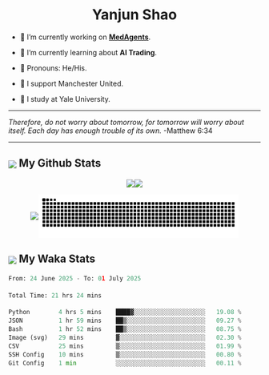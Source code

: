 

<h1 align="center">Yanjun Shao</h1>

- 🐒 I’m currently working on **[MedAgents](https://github.com/gersteinlab/MedAgents)**.

- 🦧 I’m currently learning about **AI Trading**.

- 🦍 Pronouns: He/His.

- 👹 I support Manchester United.

- 🐶 I study at Yale University.

---

<i> Therefore, do not worry about tomorrow, for tomorrow will worry about itself. Each day has enough trouble of its own. </i> -Matthew 6:34

---

<h2><img src="https://emojis.slackmojis.com/emojis/images/1579216111/7550/pikachu_wave.gif?1579216111" align="center" width="28" /> My Github Stats</h2>

<p align="center"><img align="center" src = "https://github-readme-stats.vercel.app/api?username=super-dainiu&show_icons=true&count_private=true&theme=tokyonight&hide=issues&line_height=30" width="400px"><img align="center" src = "https://github-readme-streak-stats.herokuapp.com/?user=super-dainiu&theme=tokyonight" width="400px"></p>

<p align="center"><img align="center" width="400px" src="https://github-readme-stats.vercel.app/api/top-langs/?username=super-dainiu&layout=compact&theme=tokyonight&hide=html,tex,jupyter%20notebook"><img align="center" width="400px" src="https://github.com/super-dainiu/super-dainiu/blob/output/github-contribution-grid-snake.svg"></p>

<h2><img src="https://emojis.slackmojis.com/emojis/images/1579216111/7550/pikachu_wave.gif?1579216111" align="center" width="28" /> My Waka Stats</h2>

<!--START_SECTION:waka-->

```python
From: 24 June 2025 - To: 01 July 2025

Total Time: 21 hrs 24 mins

Python        4 hrs 5 mins    ████▓░░░░░░░░░░░░░░░░░░░░   19.08 %
JSON          1 hr 59 mins    ██▒░░░░░░░░░░░░░░░░░░░░░░   09.27 %
Bash          1 hr 52 mins    ██▒░░░░░░░░░░░░░░░░░░░░░░   08.75 %
Image (svg)   29 mins         ▓░░░░░░░░░░░░░░░░░░░░░░░░   02.30 %
CSV           25 mins         ▒░░░░░░░░░░░░░░░░░░░░░░░░   01.99 %
SSH Config    10 mins         ▒░░░░░░░░░░░░░░░░░░░░░░░░   00.80 %
Git Config    1 min           ░░░░░░░░░░░░░░░░░░░░░░░░░   00.11 %
```

<!--END_SECTION:waka-->
